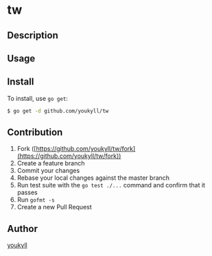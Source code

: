# tw



## Description

## Usage

## Install

To install, use `go get`:

```bash
$ go get -d github.com/youkyll/tw
```

## Contribution

1. Fork ([https://github.com/youkyll/tw/fork](https://github.com/youkyll/tw/fork))
1. Create a feature branch
1. Commit your changes
1. Rebase your local changes against the master branch
1. Run test suite with the `go test ./...` command and confirm that it passes
1. Run `gofmt -s`
1. Create a new Pull Request

## Author

[youkyll](https://github.com/youkyll)
